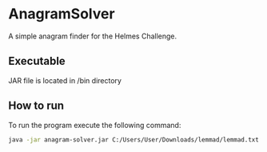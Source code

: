 # AnagramSolver

A simple anagram finder for the Helmes Challenge.

## Executable
JAR file is located in /bin directory

## How to run

To run the program execute the following command:

```bash
java -jar anagram-solver.jar C:/Users/User/Downloads/lemmad/lemmad.txt "aias sadas saia"
```
